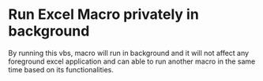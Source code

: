 # Run Excel Macro privately in background
 By running this vbs, macro will run in background and it will not affect any foreground excel application and can able to run another macro in the same time based on its functionalities.
